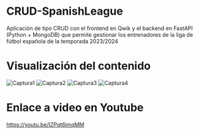 # CRUD-SpanishLeague

Aplicación de tipo CRUD con el frontend en Qwik y el backend en FastAPI (Python + MongoDB) que permite gestionar
los entrenadores de la liga de fútbol española de la temporada 2023/2024

# Visualización del contenido

![Captura1](https://github.com/AdrianToledoDiaz/CRUD-SpanishLeague/assets/157164686/1202c908-c194-4ddd-8b9b-6dbc94b1806b)
![Captura2](https://github.com/AdrianToledoDiaz/CRUD-SpanishLeague/assets/157164686/e94cef91-e937-47ff-a5da-921efa0490f8)
![Captura3](https://github.com/AdrianToledoDiaz/CRUD-SpanishLeague/assets/157164686/cf270536-761b-4e74-b589-53c16abe9854)
![Captura4](https://github.com/AdrianToledoDiaz/CRUD-SpanishLeague/assets/157164686/d4d9141b-d66f-4159-b201-781d13273743)

# Enlace a video en Youtube
https://youtu.be/IZPqt6jmqMM
